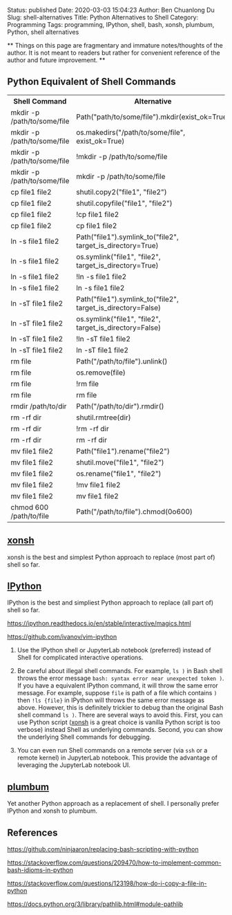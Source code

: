 Status: published
Date: 2020-03-03 15:04:23
Author: Ben Chuanlong Du
Slug: shell-alternatives
Title: Python Alternatives to Shell
Category: Programming
Tags: programming, IPython, shell, bash, xonsh, plumbum, Python, shell alternatives

**
Things on this page are fragmentary and immature notes/thoughts of the author.
It is not meant to readers but rather for convenient reference of the author and future improvement.
**


## Python Equivalent of Shell Commands

<table style="width:100%">
  <tr>
    <th> Shell Command </th>
    <th> Alternative </th>
    <th> Python </th>
  </tr>
  <tr>
    <td> mkdir -p /path/to/some/file </td>
    <td> Path("path/to/some/file").mkdir(exist_ok=True) </td>
    <td> <a href="https://docs.python.org/3/library/pathlib.html#pathlib.Path.mkdir"> pathlib </a> </td>
  </tr>
  <tr>
    <td> mkdir -p /path/to/some/file </td>
    <td> os.makedirs("/path/to/some/file", exist_ok=True) </td>
    <td> <a href="https://docs.python.org/3/library/os.html#os.makedirs"> os </a> </td>
  </tr>
  <tr>
    <td> mkdir -p /path/to/some/file </td>
    <td> !mkdir -p /path/to/some/file </td>
    <td> <a href="https://ipython.readthedocs.io/en/stable/overview.html#enhanced-interactive-python-shell"> IPython </a> </td>
  </tr>
  <tr>
    <td> mkdir -p /path/to/some/file </td>
    <td> mkdir -p /path/to/some/file </td>
    <td> <a href="https://xon.sh/"> xonsh </a> </td>
  </tr>
  <tr>
    <td> cp file1 file2 </td>
    <td> shutil.copy2("file1", "file2") </td>
    <td> <a href="https://docs.python.org/3/library/shutil.html#shutil.copy2"> shutil </a> </td>
  </tr>
  <tr>
    <td> cp file1 file2 </td>
    <td> shutil.copyfile("file1", "file2") </td>
    <td> <a href="https://docs.python.org/3/library/shutil.html#shutil.copyfile"> shutil </a> </td>
  </tr>
  <tr>
    <td> cp file1 file2 </td>
    <td> !cp file1 file2 </td>
    <td> <a href="https://ipython.readthedocs.io/en/stable/overview.html#enhanced-interactive-python-shell"> IPython </a> </td>
  </tr>
  <tr>
    <td> cp file1 file2 </td>
    <td> cp file1 file2 </td>
    <td> <a href="https://xon.sh/"> xonsh </a> </td>
  </tr>
  <tr>
    <td> ln -s file1 file2 </td>
    <td> Path("file1").symlink_to("file2", target_is_directory=True) </td>
    <td> <a href="https://docs.python.org/3/library/pathlib.html#pathlib.Path.symlink_to"> pathlib </a> </td>
  </tr>
  <tr>
    <td> ln -s file1 file2 </td>
    <td> os.symlink("file1", "file2", target_is_directory=True) </td>
    <td> <a href="https://docs.python.org/3/library/os.html#os.symlink"> os </a> </td>
  </tr>
  <tr>
    <td> ln -s file1 file2 </td>
    <td> !ln -s file1 file2 </td>
    <td> <a href="https://ipython.readthedocs.io/en/stable/overview.html#enhanced-interactive-python-shell"> IPython </a> </td>
  </tr>
  <tr>
    <td> ln -s file1 file2 </td>
    <td> ln -s file1 file2 </td>
    <td> <a href="https://xon.sh/"> xonsh </a> </td>
  </tr>
  <tr>
    <td> ln -sT file1 file2 </td>
    <td> Path("file1").symlink_to("file2", target_is_directory=False) </td>
    <td> <a href="https://docs.python.org/3/library/pathlib.html#pathlib.Path.symlink_to"> pathlib </a> </td>
  </tr>
  <tr>
    <td> ln -sT file1 file2 </td>
    <td> os.symlink("file1", "file2", target_is_directory=False) </td>
    <td> <a href="https://docs.python.org/3/library/os.html#os.symlink"> os </a> </td>
  </tr>
  <tr>
    <td> ln -sT file1 file2 </td>
    <td> !ln -sT file1 file2 </td>
    <td> <a href="https://ipython.readthedocs.io/en/stable/overview.html#enhanced-interactive-python-shell"> IPython </a> </td>
  </tr>
  <tr>
    <td> ln -sT file1 file2 </td>
    <td> ln -sT file1 file2 </td>
    <td> <a href="https://xon.sh/"> xonsh </a> </td>
  </tr>
  <tr>
    <td> rm file </td>
    <td> Path("/path/to/file").unlink() </td>
    <td> <a href="https://docs.python.org/3/library/pathlib.html#pathlib.Path.unlink"> pathlib </a> </td>
  </tr>
  <tr>
    <td> rm file </td>
    <td> os.remove(file) </td>
    <td> <a href="https://docs.python.org/3/library/os.html#os.remove"> os </a> </td>
  </tr>
  <tr>
    <td> rm file </td>
    <td> !rm file </td>
    <td> <a href="https://ipython.readthedocs.io/en/stable/overview.html#enhanced-interactive-python-shell"> IPython </a> </td>
  </tr>
  <tr>
    <td> rm file </td>
    <td> rm file </td>
    <td> <a href="https://xon.sh/"> xonsh </a> </td>
  </tr>
  <tr>
    <td> rmdir /path/to/dir </td>
    <td> Path("/path/to/dir").rmdir() </td>
    <td> <a href="https://docs.python.org/3/library/pathlib.html#pathlib.Path.rmdir"> pathlib </a> </td>
  </tr>
  <tr>
    <td> rm -rf dir </td>
    <td> shutil.rmtree(dir) </td>
    <td> <a href="https://docs.python.org/3/library/shutil.html#shutil.rmtree"> shutil </a> </td>
  </tr>
  <tr>
    <td> rm -rf dir </td>
    <td> !rm -rf dir </td>
    <td> <a href="https://ipython.readthedocs.io/en/stable/overview.html#enhanced-interactive-python-shell"> IPython </a> </td>
  </tr>
  <tr>
    <td> rm -rf dir </td>
    <td> rm -rf dir </td>
    <td> <a href="https://xon.sh/"> xonsh </a> </td>
  </tr>
  <tr>
    <td> mv file1 file2 </td>
    <td> Path("file1").rename("file2") </td>
    <td> <a href="https://docs.python.org/3/library/pathlib.html#pathlib.Path.rename"> pathlib </a> </td>
  </tr>
  <tr>
    <td> mv file1 file2 </td>
    <td> shutil.move("file1", "file2") </td>
    <td> <a href="https://docs.python.org/3/library/shutil.html#shutil.rmtree"> shutil </a> </td>
  </tr>
  <tr>
    <td> mv file1 file2 </td>
    <td> os.rename("file1", "file2") </td>
    <td> <a href="https://docs.python.org/3/library/os.html#os.rename"> os </a> </td>
  </tr>
  <tr>
    <td> mv file1 file2 </td>
    <td> !mv file1 file2 </td>
    <td> <a href="https://ipython.readthedocs.io/en/stable/overview.html#enhanced-interactive-python-shell"> IPython </a> </td>
  </tr>
  <tr>
    <td> mv file1 file2 </td>
    <td> mv file1 file2 </td>
    <td> <a href="https://xon.sh/"> xonsh </a> </td>
  </tr>
  <tr>
    <td> chmod 600 /path/to/file </td>
    <td> Path("/path/to/file").chmod(0o600) </td>
    <td> <a href="https://docs.python.org/3/library/pathlib.html#pathlib.Path.chmod"> pathlib </a> </td>
  </tr>
</table>

## [xonsh](https://github.com/xonsh/xonsh)

xonsh is the best and simplest Python approach to replace (most part of) shell so far.

## [IPython](https://github.com/ipython/ipython)

IPython is the best and simpliest Python approach to replace (all part of) shell so far.

https://ipython.readthedocs.io/en/stable/interactive/magics.html

https://github.com/ivanov/vim-ipython

1. Use the IPython shell or JupyterLab notebook (preferred) instead of Shell for complicated interactive operations.

2. Be careful about illegal shell commands.
    For example,
    `ls )` in Bash shell throws the error message `bash: syntax error near unexpected token )`.
    If you have a equivalent IPython command,
    it will throw the same error message.
    For example,
    suppose `file` is path of a file which contains `)`
    then `!ls {file}` in IPython will throws the same error message as above.
    However,
    this is definitely trickier to debug than the original Bash shell command `ls )`.
    There are several ways to avoid this.
    First,
    you can use Python script
    ([xonsh](https://github.com/xonsh/xonsh) is a great choice is vanilla Python script is too verbose)
    instead Shell as underlying commands.
    Second,
    you can show the underlying Shell commands for debugging.

3. You can even run Shell commands on a remote server (via `ssh` or a remote kernel) in JupyterLab notebook.
    This provide the advantage of leveraging the JupyterLab notebook UI.


## [plumbum](https://github.com/tomerfiliba/plumbum)

Yet another Python approach as a replacement of shell.
I personally prefer IPython and xonsh to plumbum.



## References

https://github.com/ninjaaron/replacing-bash-scripting-with-python

https://stackoverflow.com/questions/209470/how-to-implement-common-bash-idioms-in-python

https://stackoverflow.com/questions/123198/how-do-i-copy-a-file-in-python

https://docs.python.org/3/library/pathlib.html#module-pathlib